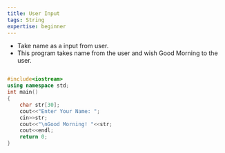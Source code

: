 ```yaml
---
title: User Input
tags: String
expertise: beginner
---
```


- Take name as a input from user.
- This program takes name from the user and wish Good Morning to the user.

```cpp

#include<iostream>
using namespace std;
int main()
{
    char str[30];
    cout<<"Enter Your Name: ";
    cin>>str;
    cout<<"\nGood Morning! "<<str;
    cout<<endl;
    return 0;
}
